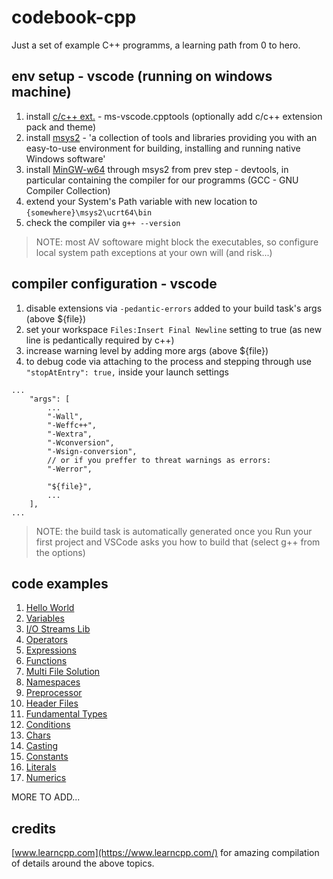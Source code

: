 # codebook-cpp

Just a set of example C++ programms, a learning path from 0 to hero.

## env setup - vscode (running on windows machine)

1. install [c/c++ ext.](https://marketplace.visualstudio.com/items?itemName=ms-vscode.cpptools) - ms-vscode.cpptools (optionally add c/c++ extension pack and theme)
2. install [msys2](https://www.msys2.org/) - 'a collection of tools and libraries providing you with an easy-to-use environment for building, installing and running native Windows software'
3. install [MinGW-w64](https://www.msys2.org/wiki/History/#mingw-w64) through msys2 from prev step - devtools, in particular containing the compiler for our programms (GCC - GNU Compiler Collection)
4. extend your System's Path variable with new location to `{somewhere}\msys2\ucrt64\bin`
5. check the compiler via `g++ --version`

> NOTE: most AV softoware might block the executables, so configure local system path exceptions at your own will (and risk...)

## compiler configuration - vscode
1. disable extensions via `-pedantic-errors` added to your build task's args (above ${file})
2. set your workspace `Files:Insert Final Newline` setting to true (as new line is pedantically required by c++)
3. increase warning level by adding more args (above ${file})
4. to debug code via attaching to the process and stepping through use `"stopAtEntry": true,` inside your launch settings

```
...
    "args": [
        ...
        "-Wall",
        "-Weffc++",
        "-Wextra",
        "-Wconversion",
        "-Wsign-conversion",
        // or if you preffer to threat warnings as errors:
        "-Werror",
        
        "${file}",
        ...
    ],
...
```

> NOTE: the build task is automatically generated once you Run your first project and VSCode asks you how to build that (select g++ from the options)

## code examples

1. [Hello World](./src/001-hellow-world/main.cpp)
2. [Variables](./src/002-variables/main.cpp)
3. [I/O Streams Lib](./src/003-iostream/main.cpp)
4. [Operators](./src/004-operators/main.cpp)
5. [Expressions](./src/005-expressions/main.cpp)
6. [Functions](./src/006-functions/main.cpp)
7. [Multi File Solution](./src/007-multi-files/main.cpp)
8. [Namespaces](./src/008-namespaces/main.cpp)
9. [Preprocessor](./src/009-preprocessor/main.cpp)
10. [Header Files](./src/010-header-files/main.cpp)
11. [Fundamental Types](./src/011-fundamental-types/main.cpp)
12. [Conditions](./src/012-conditions/main.cpp)
13. [Chars](./src/013-characters/main.cpp)
14. [Casting](./src/014-casting/main.cpp)
15. [Constants](./src/015-constants/main.cpp)
16. [Literals](./src/016-literals/main.cpp)
17. [Numerics](./src/017-numerics/main.cpp)

MORE TO ADD...

## credits

[www.learncpp.com](https://www.learncpp.com/) for amazing compilation of details around the above topics.
